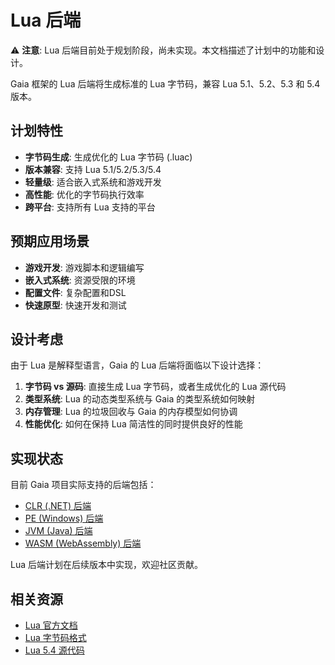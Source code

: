 # Lua 后端

⚠️ **注意**: Lua 后端目前处于规划阶段，尚未实现。本文档描述了计划中的功能和设计。

Gaia 框架的 Lua 后端将生成标准的 Lua 字节码，兼容 Lua 5.1、5.2、5.3 和 5.4 版本。

## 计划特性

- **字节码生成**: 生成优化的 Lua 字节码 (.luac)
- **版本兼容**: 支持 Lua 5.1/5.2/5.3/5.4
- **轻量级**: 适合嵌入式系统和游戏开发
- **高性能**: 优化的字节码执行效率
- **跨平台**: 支持所有 Lua 支持的平台

## 预期应用场景

- **游戏开发**: 游戏脚本和逻辑编写
- **嵌入式系统**: 资源受限的环境
- **配置文件**: 复杂配置和DSL
- **快速原型**: 快速开发和测试

## 设计考虑

由于 Lua 是解释型语言，Gaia 的 Lua 后端将面临以下设计选择：

1. **字节码 vs 源码**: 直接生成 Lua 字节码，或者生成优化的 Lua 源代码
2. **类型系统**: Lua 的动态类型系统与 Gaia 的类型系统如何映射
3. **内存管理**: Lua 的垃圾回收与 Gaia 的内存模型如何协调
4. **性能优化**: 如何在保持 Lua 简洁性的同时提供良好的性能

## 实现状态

目前 Gaia 项目实际支持的后端包括：
- [CLR (.NET) 后端](../clr/)
- [PE (Windows) 后端](../pe/)
- [JVM (Java) 后端](../jvm/)
- [WASM (WebAssembly) 后端](../wasm/)

Lua 后端计划在后续版本中实现，欢迎社区贡献。

## 相关资源

- [Lua 官方文档](https://www.lua.org/manual/)
- [Lua 字节码格式](https://www.lua.org/source/5.4/lobject.h.html)
- [Lua 5.4 源代码](https://www.lua.org/source/5.4/)